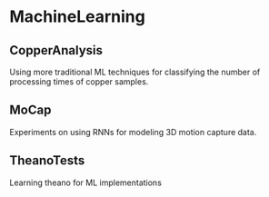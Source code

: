 # MachineLearning

## CopperAnalysis
Using more traditional ML techniques for classifying the number of processing times of copper samples.

## MoCap
Experiments on using RNNs for modeling 3D motion capture data. 

## TheanoTests
Learning theano for ML implementations
